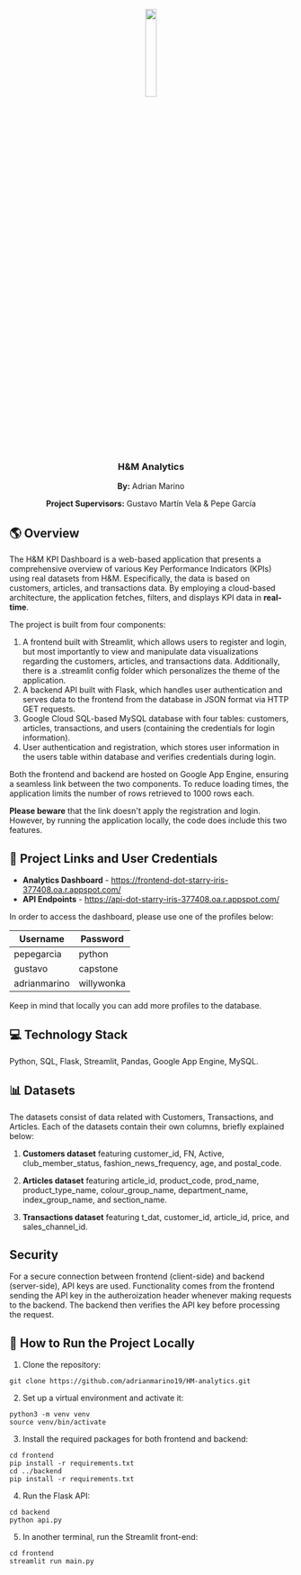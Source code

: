 <p align="center">
  <p align="center">
  <img src="https://upload.wikimedia.org/wikipedia/commons/5/53/H%26M-Logo.svg", width = "20%">
</p>
<h3 align="center">H&M Analytics</h3>

<p align="center"><b>By:</b> Adrian Marino</p>
<p align="center"><b>Project Supervisors:</b> Gustavo Martín Vela & Pepe García</p>


<h2> 🌎 Overview </h2>

<p> The H&M KPI Dashboard is a web-based application that presents a comprehensive overview of various Key Performance Indicators (KPIs) using real datasets from H&M. Especifically, the data is based on customers, articles, and transactions data. By employing a cloud-based architecture, the application fetches, filters, and displays KPI data in <b>real-time</b>.<p>

The project is built from four components:

1. A frontend built with Streamlit, which allows users to register and login, but most importantly to view and manipulate data visualizations regarding the customers, articles, and transactions data. Additionally, there is a .streamlit config folder which personalizes the theme of the application.
2. A backend API built with Flask, which handles user authentication and serves data to the frontend from the database in JSON format via HTTP GET requests.
3. Google Cloud SQL-based MySQL database with four tables: customers, articles, transactions, and users (containing the credentials for login information).
4. User authentication and registration, which stores user information in the users table within database and verifies credentials during login.

Both the frontend and backend are hosted on Google App Engine, ensuring a seamless link between the two components. To reduce loading times, the application limits the number of rows retrieved to 1000 rows each. 

<p><b>Please beware</b> that the link doesn't apply the registration and login. However, by running the application locally, the code does include this two features.<p>


<h2>🔗 Project Links and User Credentials </h2>

- **Analytics Dashboard** - https://frontend-dot-starry-iris-377408.oa.r.appspot.com/
- **API Endpoints** - https://api-dot-starry-iris-377408.oa.r.appspot.com/

In order to access the dashboard, please use one of the profiles below:

| Username  | Password |
| ------------- | ------------- |
| pepegarcia  | python |
| gustavo  | capstone  |
| adrianmarino  | willywonka  |

Keep in mind that locally you can add more profiles to the database.

<h2> 💻 Technology Stack </h2>

Python, SQL, Flask, Streamlit, Pandas, Google App Engine, MySQL.


<h2> 📊 Datasets </h2>

The datasets consist of data related with Customers, Transactions, and Articles. Each of the datasets contain their own columns, briefly explained below:

1. **Customers dataset** featuring customer_id, FN, Active, club_member_status, fashion_news_frequency, age, and postal_code.

2. **Articles dataset** featuring article_id, product_code, prod_name, product_type_name, colour_group_name, department_name, index_group_name, and section_name.

3.  **Transactions dataset** featuring t_dat, customer_id, article_id, price, and sales_channel_id.


<h2>Security</h2>

For a secure connection between frontend (client-side) and backend (server-side), API keys are used. Functionality comes from the frontend sending the API key in the autheroization header whenever making requests to the backend. The backend then verifies the API key before processing the request.


<h2> 🏃 How to Run the Project Locally</h2>

1. Clone the repository:

```
git clone https://github.com/adrianmarino19/HM-analytics.git
```

2. Set up a virtual environment and activate it:

```
python3 -m venv venv
source venv/bin/activate
```

3. Install the required packages for both frontend and backend:

```
cd frontend
pip install -r requirements.txt
cd ../backend
pip install -r requirements.txt
```

4. Run the Flask API:

```
cd backend
python api.py
```

5. In another terminal, run the Streamlit front-end:

```
cd frontend
streamlit run main.py
```

